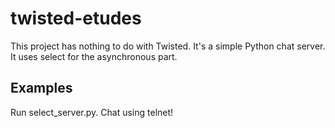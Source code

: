 twisted-etudes
==============

This project has nothing to do with Twisted.
It's a simple Python chat server.
It uses select for the asynchronous part.


Examples
--------

Run select_server.py. Chat using telnet!


